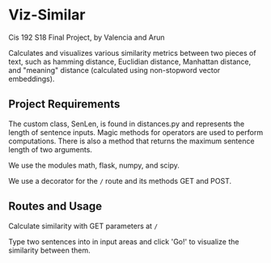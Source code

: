 # Viz-Similar
Cis 192 S18 Final Project, by Valencia and Arun

Calculates and visualizes various similarity metrics between two pieces of text, such as hamming distance, Euclidian distance, Manhattan distance, and "meaning" distance (calculated using non-stopword vector embeddings).

## Project Requirements
The custom class, SenLen, is found in distances.py and represents the length of sentence inputs. Magic methods for operators are used to perform computations. There is also a method that returns the maximum sentence length of two arguments.

We use the modules math, flask, numpy, and scipy. 

We use a decorator for the `/` route and its methods GET and POST.

## Routes and Usage
Calculate similarity with GET parameters at `/`

Type two sentences into in input areas and click 'Go!' to visualize the similarity between them.